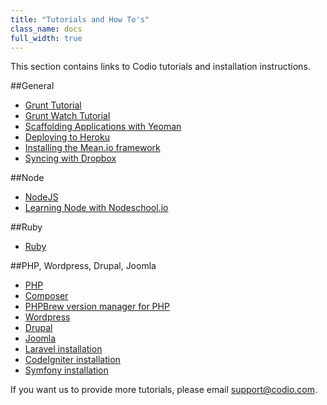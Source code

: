```yaml
---
title: "Tutorials and How To's"
class_name: docs
full_width: true
---
```


This section contains links to Codio tutorials and installation instructions.

##General
- [Grunt Tutorial](/docs/specifics/grunt)
- [Grunt Watch Tutorial](/docs/specifics/grunt-watch)
- [Scaffolding Applications with Yeoman](/docs/specifics/yeoman)
- [Deploying to Heroku](/docs/specifics/heroku)
- [Installing the Mean.io framework](/docs/specifics/meanio)
- [Syncing with Dropbox](/docs/specifics/dropbox)

##Node
- [NodeJS](/docs/specifics/node)
- [Learning Node with Nodeschool.io](/docs/specifics/nodeschool)

##Ruby
- [Ruby](/docs/specifics/ruby)

##PHP, Wordpress, Drupal, Joomla
- [PHP](/docs/specifics/php)
- [Composer](/docs/specifics/composer)
- [PHPBrew version manager for PHP](/docs/specifics/php-brew)
- [Wordpress](/docs/specifics/wordpress)
- [Drupal](/docs/specifics/drupal)
- [Joomla](/docs/specifics/joomla)
- [Laravel installation](/docs/specifics/laravel)
- [CodeIgniter installation](/docs/specifics/codeigniter)
- [Symfony installation](/docs/specifics/symfony)

If you want us to provide more tutorials, please email [support@codio.com](mailto:support@codio.com).

